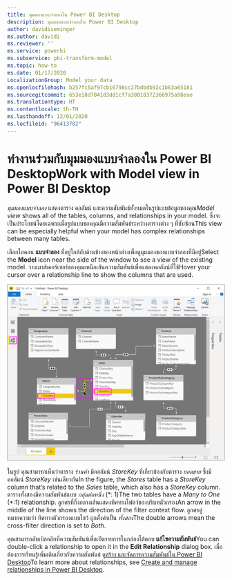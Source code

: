 ```yaml
---
title: มุมมองแบบจำลองใน Power BI Desktop
description: มุมมองแบบจำลองใน Power BI Desktop
author: davidiseminger
ms.author: davidi
ms.reviewer: ''
ms.service: powerbi
ms.subservice: pbi-transform-model
ms.topic: how-to
ms.date: 01/17/2020
LocalizationGroup: Model your data
ms.openlocfilehash: b257fc5af97cb16798cc27bdbdb92c1b63a65181
ms.sourcegitcommit: 653e18d7041d3dd1cf7a38010372366975a98eae
ms.translationtype: HT
ms.contentlocale: th-TH
ms.lasthandoff: 12/01/2020
ms.locfileid: "96413782"
---
```

# <a name="work-with-model-view-in-power-bi-desktop"></a><span data-ttu-id="a1c98-103">ทำงานร่วมกับมุมมองแบบจำลองใน Power BI Desktop</span><span class="sxs-lookup"><span data-stu-id="a1c98-103">Work with Model view in Power BI Desktop</span></span>

<span data-ttu-id="a1c98-104">*มุมมองแบบจำลอง* แสดงตาราง คอลัมน์ และความสัมพันธ์ทั้งหมดในรูปแบบข้อมูลของคุณ</span><span class="sxs-lookup"><span data-stu-id="a1c98-104">*Model view* shows all of the tables, columns, and relationships in your model.</span></span> <span data-ttu-id="a1c98-105">ซึ่งจะเป็นประโยชน์โดยเฉพาะเมื่อรูปแบบของคุณมีความสัมพันธ์ระหว่างตารางต่าง ๆ ที่ซับซ้อน</span><span class="sxs-lookup"><span data-stu-id="a1c98-105">This view can be especially helpful when your model has complex relationships between many tables.</span></span>

<span data-ttu-id="a1c98-106">เลือกไอคอน **แบบจำลอง** ที่อยู่ใกล้กับด้านข้างของหน้าต่างเพื่อดูมุมมองของแบบจำลองที่มีอยู่</span><span class="sxs-lookup"><span data-stu-id="a1c98-106">Select the **Model** icon near the side of the window to see a view of the existing model.</span></span> <span data-ttu-id="a1c98-107">วางเมาส์เคอร์เซอร์ของคุณเหนือเส้นความสัมพันธ์เพื่อแสดงคอลัมน์ที่ใช้</span><span class="sxs-lookup"><span data-stu-id="a1c98-107">Hover your cursor over a relationship line to show the columns that are used.</span></span>

![มุมมองแบบจำลอง, Power BI Desktop](media/desktop-relationship-view/model-view-full-screen.png)

<span data-ttu-id="a1c98-109">ในรูป คุณสามารถเห็นว่าตาราง *ร้านค้า* มีคอลัมน์ *StoreKey* ที่เกี่ยวข้องกับตาราง *ยอดขาย* ซึ่งมีคอลัมน์ *StoreKey* เช่นเดียวกัน</span><span class="sxs-lookup"><span data-stu-id="a1c98-109">In the figure, the *Stores* table has a *StoreKey* column that’s related to the *Sales* table, which also has a *StoreKey* column.</span></span> <span data-ttu-id="a1c98-110">ตารางทั้งสองมีความสัมพันธ์แบบ *กลุ่มต่อหนึ่ง* (\*: 1)</span><span class="sxs-lookup"><span data-stu-id="a1c98-110">The two tables have a *Many to One* (\*:1) relationship.</span></span> <span data-ttu-id="a1c98-111">ลูกศรที่กึ่งกลางเส้นแสดงทิศทางโฟลว์ของบริบทตัวกรอง</span><span class="sxs-lookup"><span data-stu-id="a1c98-111">An arrow in the middle of the line shows the direction of the filter context flow.</span></span> <span data-ttu-id="a1c98-112">ลูกศรคู่หมายความว่า ทิศทางตัวกรองแบบไขว้ ถูกตั้งค่าเป็น *ทั้งสอง*</span><span class="sxs-lookup"><span data-stu-id="a1c98-112">The double arrows mean the cross-filter direction is set to *Both*.</span></span>

<span data-ttu-id="a1c98-113">คุณสามารถดับเบิลคลิกที่ความสัมพันธ์เพื่อเปิดรายการในกล่องโต้ตอบ **แก้ไขความสัมพันธ์**</span><span class="sxs-lookup"><span data-stu-id="a1c98-113">You can double-click a relationship to open it in the **Edit Relationship** dialog box.</span></span> <span data-ttu-id="a1c98-114">เมื่อต้องการเรียนรู้เพิ่มเติมเกี่ยวกับความสัมพันธ์ ดู[สร้าง และจัดการความสัมพันธ์ใน Power BI Desktop](desktop-create-and-manage-relationships.md)</span><span class="sxs-lookup"><span data-stu-id="a1c98-114">To learn more about relationships, see [Create and manage relationships in Power BI Desktop](desktop-create-and-manage-relationships.md).</span></span>

